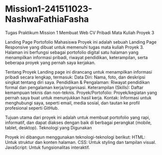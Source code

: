 # Mission1-241511023-NashwaFathiaFasha
Tugas Praktikum Mission 1 Membuat Web CV Pribadi Mata Kuliah Proyek 3

Landing Page Portofolio Mahasiswa
Proyek ini adalah sebuah Landing Page Responsive yang dibuat untuk memenuhi tugas mata kuliah Proyek 3. Halaman ini berfungsi sebagai portofolio digital satu halaman yang menampilkan informasi pribadi, riwayat pendidikan, keterampilan, serta beberapa proyek yang pernah saya kerjakan.

Tentang Proyek
Landing page ini dirancang untuk menampilkan informasi pribadi secara lengkap, termasuk:
Data Diri: Nama, foto, dan deskripsi singkat tentang diri saya.
Pendidikan & Pengalaman: Riwayat pendidikan formal dan pengalaman kerja/organisasi.
Keterampilan (Skills): Daftar kemampuan teknis dan non-teknis.
Proyek/Portofolio: Proyek/kegiatan yang pernah saya buat untuk menunjukkan hasil kerja.
Kontak: Informasi untuk menghubungi saya, seperti email, media sosial, dan tautan ke profil profesional seperti GitHub.

Tujuan utama dari proyek ini adalah untuk membuat portofolio yang rapi, informatif, dan dapat diakses dengan baik di berbagai perangkat (mobile, tablet, desktop).
Teknologi yang Digunakan

Proyek ini dibangun menggunakan teknologi-teknologi berikut:
HTML: Untuk struktur dan konten halaman.
CSS: Untuk styling dan tampilan visual.
JavaScript: Untuk fungsionalitas interaktif.